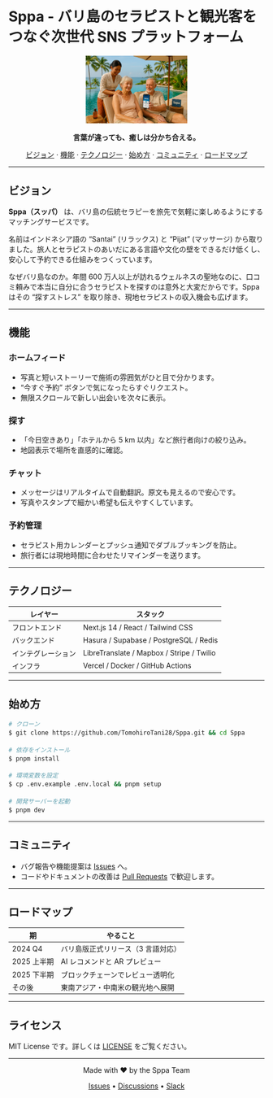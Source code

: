 # Sppa - バリ島のセラピストと観光客をつなぐ次世代 SNS プラットフォーム

<div align="center">
  <img src="public/images/sppa.png" alt="Sppa Logo" width="200"/>
  <br/>
  <p>

  <strong>言葉が違っても、癒しは分かち合える。</strong>
  <p>
    <a href="#ビジョン">ビジョン</a> ·
    <a href="#機能">機能</a> ·
    <a href="#テクノロジー">テクノロジー</a> ·
    <a href="#始め方">始め方</a> ·
    <a href="#コミュニティ">コミュニティ</a> ·
    <a href="#ロードマップ">ロードマップ</a>
  </p>
</div>

---

## ビジョン

**Sppa（スッパ）** は、バリ島の伝統セラピーを旅先で気軽に楽しめるようにするマッチングサービスです。

名前はインドネシア語の “Santai” (リラックス) と “Pijat” (マッサージ) から取りました。旅人とセラピストのあいだにある言語や文化の壁をできるだけ低くし、安心して予約できる仕組みをつくっています。

なぜバリ島なのか。年間 600 万人以上が訪れるウェルネスの聖地なのに、口コミ頼みで本当に自分に合うセラピストを探すのは意外と大変だからです。Sppa はその “探すストレス” を取り除き、現地セラピストの収入機会も広げます。

---

## 機能

### ホームフィード

- 写真と短いストーリーで施術の雰囲気がひと目で分かります。
- “今すぐ予約” ボタンで気になったらすぐリクエスト。
- 無限スクロールで新しい出会いを次々に表示。

### 探す

- 「今日空きあり」「ホテルから 5 km 以内」など旅行者向けの絞り込み。
- 地図表示で場所を直感的に確認。

### チャット

- メッセージはリアルタイムで自動翻訳。原文も見えるので安心です。
- 写真やスタンプで細かい希望も伝えやすくしています。

### 予約管理

- セラピスト用カレンダーとプッシュ通知でダブルブッキングを防止。
- 旅行者には現地時間に合わせたリマインダーを送ります。

---

## テクノロジー

| レイヤー | スタック |
| --- | --- |
| フロントエンド | Next.js 14 / React / Tailwind CSS |
| バックエンド | Hasura / Supabase / PostgreSQL / Redis |
| インテグレーション | LibreTranslate / Mapbox / Stripe / Twilio |
| インフラ | Vercel / Docker / GitHub Actions |

---

## 始め方

```bash
# クローン
$ git clone https://github.com/TomohiroTani28/Sppa.git && cd Sppa

# 依存をインストール
$ pnpm install

# 環境変数を設定
$ cp .env.example .env.local && pnpm setup

# 開発サーバーを起動
$ pnpm dev
```

---

## コミュニティ

- バグ報告や機能提案は [Issues](https://github.com/TomohiroTani28/Sppa/issues) へ。
- コードやドキュメントの改善は [Pull Requests](https://github.com/TomohiroTani28/Sppa/pulls) で歓迎します。

---

## ロードマップ

| 期 | やること |
| --- | --- |
| 2024 Q4 | バリ島版正式リリース（3 言語対応） |
| 2025 上半期 | AI レコメンドと AR プレビュー |
| 2025 下半期 | ブロックチェーンでレビュー透明化 |
| その後 | 東南アジア・中南米の観光地へ展開 |

---

## ライセンス

MIT License です。詳しくは [LICENSE](LICENSE) をご覧ください。

---

<div align="center">
  <p>Made with ❤️ by the Sppa Team</p>
  <p>
    <a href="https://github.com/TomohiroTani28/Sppa/issues">Issues</a> •
    <a href="https://github.com/TomohiroTani28/Sppa/discussions">Discussions</a> •
    <a href="https://sppaworld.slack.com">Slack</a>
  </p>
</div>
